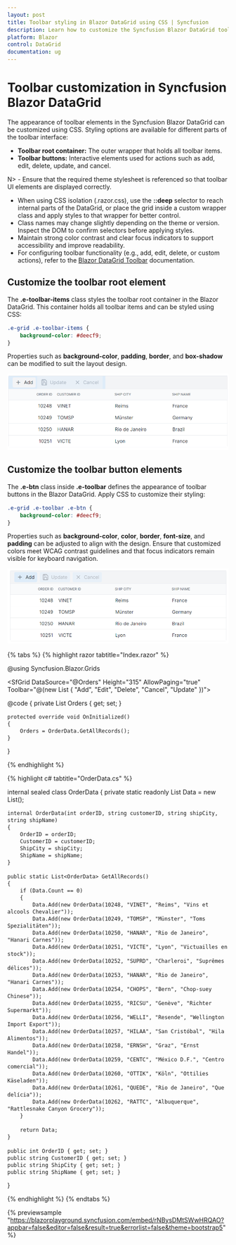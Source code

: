 ```yaml
---
layout: post
title: Toolbar styling in Blazor DataGrid using CSS | Syncfusion
description: Learn how to customize the Syncfusion Blazor DataGrid toolbar using CSS, including styling the toolbar container and buttons with CSS isolation tips.
platform: Blazor
control: DataGrid
documentation: ug
---
```


# Toolbar customization in Syncfusion Blazor DataGrid

The appearance of toolbar elements in the Syncfusion Blazor DataGrid can be customized using CSS. Styling options are available for different parts of the toolbar interface:

- **Toolbar root container:** The outer wrapper that holds all toolbar items.
- **Toolbar buttons:** Interactive elements used for actions such as add, edit, delete, update, and cancel.

N> - Ensure that the required theme stylesheet is referenced so that toolbar UI elements are displayed correctly.
- When using CSS isolation (.razor.css), use the **::deep** selector to reach internal parts of the DataGrid, or place the grid inside a custom wrapper class and apply styles to that wrapper for better control.
- Class names may change slightly depending on the theme or version. Inspect the DOM to confirm selectors before applying styles.
- Maintain strong color contrast and clear focus indicators to support accessibility and improve readability.
- For configuring toolbar functionality (e.g., add, edit, delete, or custom actions), refer to the [Blazor DataGrid Toolbar](https://blazor.syncfusion.com/documentation/datagrid/tool-bar) documentation.

## Customize the toolbar root element

The **.e-toolbar-items** class styles the toolbar root container in the Blazor DataGrid. This container holds all toolbar items and can be styled using CSS:

```css
.e-grid .e-toolbar-items {
    background-color: #deecf9;
}
```
Properties such as **background-color**, **padding**, **border**, and **box-shadow** can be modified to suit the layout design.

![Grid toolbar root element](../images/style-and-appearance/grid-toolbar-root-element.png)

## Customize the toolbar button elements

The **.e-btn** class inside **.e-toolbar** defines the appearance of toolbar buttons in the Blazor DataGrid. Apply CSS to customize their styling:
```css
.e-grid .e-toolbar .e-btn {
    background-color: #deecf9;
}
```
Properties such as **background-color**, **color**, **border**, **font-size**, and **padding** can be adjusted to align with the design. Ensure that customized colors meet WCAG contrast guidelines and that focus indicators remain visible for keyboard navigation.

![Grid toolbar button element](../images/style-and-appearance/grid-toolbar-button-element.png)

{% tabs %}
{% highlight razor tabtitle="Index.razor" %}

@using Syncfusion.Blazor.Grids

<SfGrid DataSource="@Orders"
        Height="315"
        AllowPaging="true"
        Toolbar="@(new List<string> { "Add", "Edit", "Delete", "Cancel", "Update" })">
    <GridPageSettings PageSize="8"></GridPageSettings>
    <GridEditSettings AllowAdding="true" AllowEditing="true" AllowDeleting="true"></GridEditSettings>
    <GridColumns>
        <GridColumn Field=@nameof(OrderData.OrderID) HeaderText="Order ID" TextAlign="Syncfusion.Blazor.Grids.TextAlign.Right" Width="140"></GridColumn>
        <GridColumn Field=@nameof(OrderData.CustomerID) HeaderText="Customer ID" Width="120"></GridColumn>
        <GridColumn Field=@nameof(OrderData.ShipCity) HeaderText="Ship City" Width="100"></GridColumn>
        <GridColumn Field=@nameof(OrderData.ShipName) HeaderText="Ship Name" Width="100"></GridColumn>
    </GridColumns>
</SfGrid>

<style>
   .e-grid .e-toolbar-items {
        background-color: #deecf9;
    }
   .e-grid .e-toolbar .e-btn {
        background-color: #c8ddf1;
    }
</style>

@code {
    private List<OrderData> Orders { get; set; }

    protected override void OnInitialized()
    {
        Orders = OrderData.GetAllRecords();
    }
}

{% endhighlight %}

{% highlight c# tabtitle="OrderData.cs" %}

internal sealed class OrderData
{
    private static readonly List<OrderData> Data = new List<OrderData>();

    internal OrderData(int orderID, string customerID, string shipCity, string shipName)
    {
        OrderID = orderID;
        CustomerID = customerID;
        ShipCity = shipCity;
        ShipName = shipName;
    }

    public static List<OrderData> GetAllRecords()
    {
        if (Data.Count == 0)
        {
            Data.Add(new OrderData(10248, "VINET", "Reims", "Vins et alcools Chevalier"));
            Data.Add(new OrderData(10249, "TOMSP", "Münster", "Toms Spezialitäten"));
            Data.Add(new OrderData(10250, "HANAR", "Rio de Janeiro", "Hanari Carnes"));
            Data.Add(new OrderData(10251, "VICTE", "Lyon", "Victuailles en stock"));
            Data.Add(new OrderData(10252, "SUPRD", "Charleroi", "Suprêmes délices"));
            Data.Add(new OrderData(10253, "HANAR", "Rio de Janeiro", "Hanari Carnes"));
            Data.Add(new OrderData(10254, "CHOPS", "Bern", "Chop-suey Chinese"));
            Data.Add(new OrderData(10255, "RICSU", "Genève", "Richter Supermarkt"));
            Data.Add(new OrderData(10256, "WELLI", "Resende", "Wellington Import Export"));
            Data.Add(new OrderData(10257, "HILAA", "San Cristóbal", "Hila Alimentos"));
            Data.Add(new OrderData(10258, "ERNSH", "Graz", "Ernst Handel"));
            Data.Add(new OrderData(10259, "CENTC", "México D.F.", "Centro comercial"));
            Data.Add(new OrderData(10260, "OTTIK", "Köln", "Ottilies Käseladen"));
            Data.Add(new OrderData(10261, "QUEDE", "Rio de Janeiro", "Que delícia"));
            Data.Add(new OrderData(10262, "RATTC", "Albuquerque", "Rattlesnake Canyon Grocery"));
        }

        return Data;
    }

    public int OrderID { get; set; }
    public string CustomerID { get; set; }
    public string ShipCity { get; set; }
    public string ShipName { get; set; }
}

{% endhighlight %}
{% endtabs %}

{% previewsample "https://blazorplayground.syncfusion.com/embed/rNBysDMtSWwHRQAO?appbar=false&editor=false&result=true&errorlist=false&theme=bootstrap5" %}